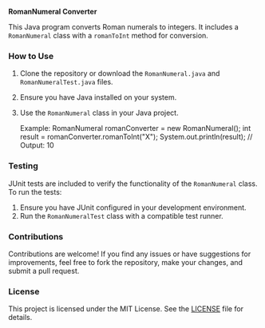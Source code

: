 **RomanNumeral Converter**

This Java program converts Roman numerals to integers. It includes a `RomanNumeral` class with a `romanToInt` method for conversion.

### How to Use

1. Clone the repository or download the `RomanNumeral.java` and `RomanNumeralTest.java` files.
2. Ensure you have Java installed on your system.
3. Use the `RomanNumeral` class in your Java project.
   
   Example:
   RomanNumeral romanConverter = new RomanNumeral();
   int result = romanConverter.romanToInt("X");
   System.out.println(result); // Output: 10

### Testing

JUnit tests are included to verify the functionality of the `RomanNumeral` class. To run the tests:

1. Ensure you have JUnit configured in your development environment.
2. Run the `RomanNumeralTest` class with a compatible test runner.

### Contributions

Contributions are welcome! If you find any issues or have suggestions for improvements, feel free to fork the repository, make your changes, and submit a pull request.

### License

This project is licensed under the MIT License. See the [LICENSE](LICENSE) file for details.
